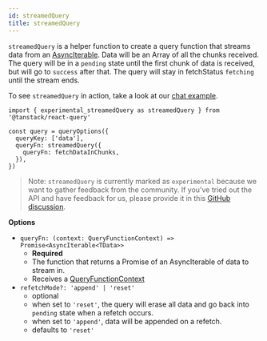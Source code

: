 ```yaml
---
id: streamedQuery
title: streamedQuery
---
```


`streamedQuery` is a helper function to create a query function that streams data from an [AsyncIterable](https://developer.mozilla.org/en-US/docs/Web/JavaScript/Reference/Global_Objects/AsyncIterator). Data will be an Array of all the chunks received. The query will be in a `pending` state until the first chunk of data is received, but will go to `success` after that. The query will stay in fetchStatus `fetching` until the stream ends.

To see `streamedQuery` in action, take a look at our [chat example](../framework/react/examples/chat).

```tsx
import { experimental_streamedQuery as streamedQuery } from '@tanstack/react-query'

const query = queryOptions({
  queryKey: ['data'],
  queryFn: streamedQuery({
    queryFn: fetchDataInChunks,
  }),
})
```

> Note: `streamedQuery` is currently marked as `experimental` because we want to gather feedback from the community. If you've tried out the API and have feedback for us, please provide it in this [GitHub discussion](https://github.com/TanStack/query/discussions/9065).

**Options**

- `queryFn: (context: QueryFunctionContext) => Promise<AsyncIterable<TData>>`
  - **Required**
  - The function that returns a Promise of an AsyncIterable of data to stream in.
  - Receives a [QueryFunctionContext](../guides/query-functions.md#queryfunctioncontext)
- `refetchMode?: 'append' | 'reset'`
  - optional
  - when set to `'reset'`, the query will erase all data and go back into `pending` state when a refetch occurs.
  - when set to `'append'`, data will be appended on a refetch.
  - defaults to `'reset'`
